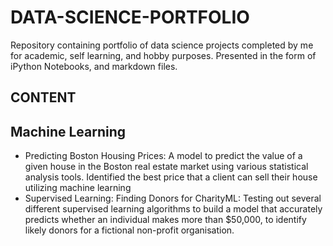 # DATA-SCIENCE-PORTFOLIO

Repository containing portfolio of data science projects completed by me for academic, self learning, and hobby purposes. Presented in the form of iPython Notebooks, and  markdown files.

## CONTENT

<h2>Machine Learning </h2>
<ul>
  <li>Predicting Boston Housing Prices: A model to predict the value of a given house in the Boston real estate market using various statistical analysis tools. Identified the best price that a client can sell their house utilizing machine learning</li>
  <li>Supervised Learning: Finding Donors for CharityML: Testing out several different supervised learning algorithms to build a model that accurately predicts whether an individual makes more than $50,000, to identify likely donors for a fictional non-profit organisation.</li>
</ul>

